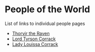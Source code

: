 # People of the World

List of links to individual people pages

* [Thorvir the Raven](./2-3-1-Thorvir_the_Raven.md)
* [Lord Tyrson Corrack](./2-3-2-Lord_Corrack.md)
* [Lady Louissa Corrack](./2-3-3-Lady_Corrack.md)
